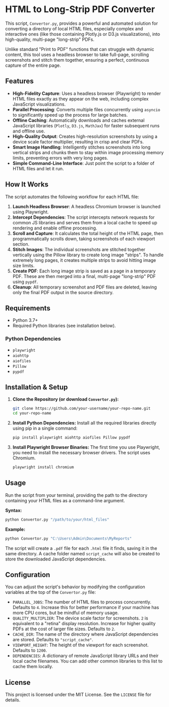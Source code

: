 
# HTML to Long-Strip PDF Converter

This script, `Convertor.py`, provides a powerful and automated solution for converting a directory of local HTML files, especially complex and interactive ones (like those containing Plotly.js or D3.js visualizations), into high-quality, multi-page "long-strip" PDFs.

Unlike standard "Print to PDF" functions that can struggle with dynamic content, this tool uses a headless browser to take full-page, scrolling screenshots and stitch them together, ensuring a perfect, continuous capture of the entire page.

## Features

-   **High-Fidelity Capture**: Uses a headless browser (Playwright) to render HTML files exactly as they appear on the web, including complex JavaScript visualizations.
-   **Parallel Processing**: Converts multiple files concurrently using `asyncio` to significantly speed up the process for large batches.
-   **Offline Caching**: Automatically downloads and caches external JavaScript libraries (`Plotly`, `D3.js`, `MathJax`) for faster subsequent runs and offline use.
-   **High-Quality Output**: Creates high-resolution screenshots by using a device scale factor multiplier, resulting in crisp and clear PDFs.
-   **Smart Image Handling**: Intelligently stitches screenshots into long vertical strips and chunks them to stay within image processing memory limits, preventing errors with very long pages.
-   **Simple Command-Line Interface**: Just point the script to a folder of HTML files and let it run.

## How It Works

The script automates the following workflow for each HTML file:
1.  **Launch Headless Browser**: A headless Chromium browser is launched using Playwright.
2.  **Intercept Dependencies**: The script intercepts network requests for common JS libraries and serves them from a local cache to speed up rendering and enable offline processing.
3.  **Scroll and Capture**: It calculates the total height of the HTML page, then programmatically scrolls down, taking screenshots of each viewport section.
4.  **Stitch Images**: The individual screenshots are stitched together vertically using the Pillow library to create long image "strips". To handle extremely long pages, it creates multiple strips to avoid hitting image size limits.
5.  **Create PDF**: Each long image strip is saved as a page in a temporary PDF. These are then merged into a final, multi-page "long-strip" PDF using `pypdf`.
6.  **Cleanup**: All temporary screenshot and PDF files are deleted, leaving only the final PDF output in the source directory.

## Requirements

-   Python 3.7+
-   Required Python libraries (see installation below).

### Python Dependencies
-   `playwright`
-   `aiohttp`
-   `aiofiles`
-   `Pillow`
-   `pypdf`

## Installation & Setup

1.  **Clone the Repository (or download `Convertor.py`):**
    ```bash
    git clone https://github.com/your-username/your-repo-name.git
    cd your-repo-name
    ```

2.  **Install Python Dependencies:**
    Install all the required libraries directly using pip in a single command:
    ```bash
    pip install playwright aiohttp aiofiles Pillow pypdf
    ```

3.  **Install Playwright Browser Binaries:**
    The first time you use Playwright, you need to install the necessary browser drivers. The script uses Chromium.
    ```bash
    playwright install chromium
    ```

## Usage

Run the script from your terminal, providing the path to the directory containing your HTML files as a command-line argument.

**Syntax:**
```bash
python Convertor.py "/path/to/your/html_files"
```

**Example:**
```bash
python Convertor.py "C:\Users\Admin\Documents\MyReports"
```

The script will create a `.pdf` file for each `.html` file it finds, saving it in the same directory. A cache folder named `script_cache` will also be created to store the downloaded JavaScript dependencies.

## Configuration

You can adjust the script's behavior by modifying the configuration variables at the top of the `Convertor.py` file:

-   `PARALLEL_JOBS`: The number of HTML files to process concurrently. Defaults to `4`. Increase this for better performance if your machine has more CPU cores, but be mindful of memory usage.
-   `QUALITY_MULTIPLIER`: The device scale factor for screenshots. `2` is equivalent to a "retina" display resolution. Increase for higher quality PDFs at the cost of larger file sizes. Defaults to `2`.
-   `CACHE_DIR`: The name of the directory where JavaScript dependencies are stored. Defaults to `"script_cache"`.
-   `VIEWPORT_HEIGHT`: The height of the viewport for each screenshot. Defaults to `1200`.
-   `DEPENDENCIES`: A dictionary of remote JavaScript library URLs and their local cache filenames. You can add other common libraries to this list to cache them locally.

## License

This project is licensed under the MIT License. See the `LICENSE` file for details.
